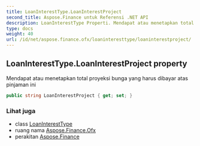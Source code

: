 ```yaml
---
title: LoanInterestType.LoanInterestProject
second_title: Aspose.Finance untuk Referensi .NET API
description: LoanInterestType Properti. Mendapat atau menetapkan total proyeksi bunga yang harus dibayar atas pinjaman ini
type: docs
weight: 40
url: /id/net/aspose.finance.ofx/loaninteresttype/loaninterestproject/
---
```

## LoanInterestType.LoanInterestProject property

Mendapat atau menetapkan total proyeksi bunga yang harus dibayar atas pinjaman ini

```csharp
public string LoanInterestProject { get; set; }
```

### Lihat juga

* class [LoanInterestType](../)
* ruang nama [Aspose.Finance.Ofx](../../loaninteresttype/)
* perakitan [Aspose.Finance](../../../)


